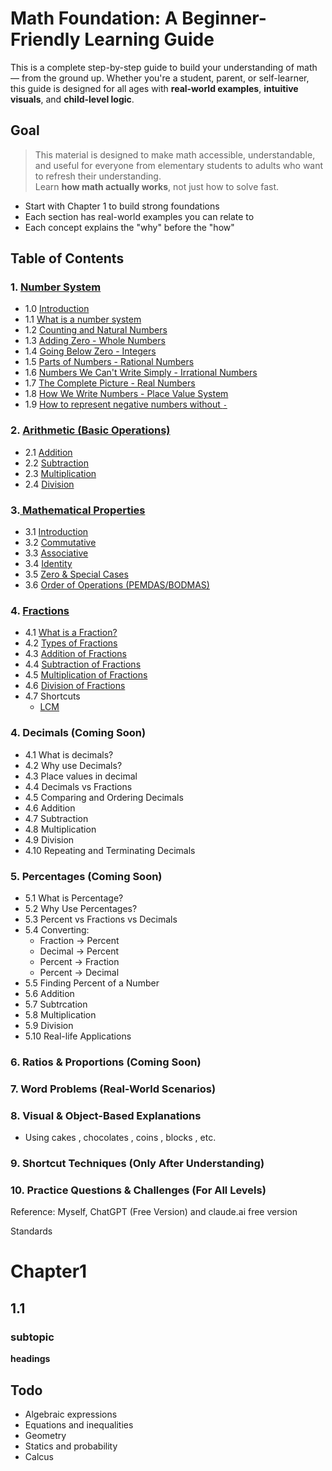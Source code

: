 # Math Foundation: A Beginner-Friendly Learning Guide

This is a complete step-by-step guide to build your understanding of math — from the ground up. Whether you're a student, parent, or self-learner, this guide is designed for all ages with **real-world examples**, **intuitive visuals**, and **child-level logic**.


## Goal
> This material is designed to make math accessible, understandable, and useful for everyone from elementary students to adults who want to refresh their understanding.  
> Learn **how math actually works**, not just how to solve fast.

* Start with Chapter 1 to build strong foundations
* Each section has real-world examples you can relate to
* Each concept explains the "why" before the "how"


## Table of Contents

### 1. [Number System](./Number_system/README.md#chapter-1-understanding-numbers-)
- 1.0 [Introduction](./Number_system/README.md#introduction)
- 1.1 [What is a number system](./Number_system/README.md#what-is-number-system)
- 1.2 [Counting and Natural Numbers](./Number_system/README.md#counting-and-natural-numbers)
- 1.3 [Adding Zero - Whole Numbers](./Number_system/README.md#adding-zero---whole-numbers)
- 1.4 [Going Below Zero - Integers](./Number_system/README.md#going-below-zero---integers)
- 1.5 [Parts of Numbers - Rational Numbers](./Number_system/README.md#parts-of-numbers---rational-numbers) 
- 1.6 [Numbers We Can't Write Simply - Irrational Numbers](./Number_system/README.md#numbers-we-cant-write-simply---irrational-numbers)
- 1.7 [The Complete Picture - Real Numbers](./Number_system/README.md#the-complete-picture---real-numbers)
- 1.8 [How We Write Numbers - Place Value System](./Number_system/README.md#how-we-write-numbers---place-value-system)
- 1.9 [How to represent negative numbers without `-`](./Number_system/BASE-2.md)


### 2. [Arithmetic (Basic Operations)](./Airthmetic/README.md#chapter-2-arithmetic)
- 2.1 [Addition](./Airthmetic/README.md#addition)
- 2.2 [Subtraction](./Airthmetic/README.md#subtraction)
- 2.3 [Multiplication](./Airthmetic/README.md#multiplication)
- 2.4 [Division](./Airthmetic/README.md#division)

### 3.[ Mathematical Properties](./properties/README.md#chapter-3-mathematical-properties)
- 3.1 [Introduction](./properties/README.md#introduction)
- 3.2 [Commutative](./properties/README.md#commutative-property)
- 3.3 [Associative ](./properties/README.md#associative-property)
- 3.4 [Identity](./properties/README.md#identity-property)
- 3.5 [Zero & Special Cases](./properties/README.md#zero--special-cases)
- 3.6 [Order of Operations (PEMDAS/BODMAS)](./properties/README.md#order-of-operations-pemdasbodmas)


### 4. [Fractions](./Fractions/README.md#chapter-4-fractions)
- 4.1 [What is a Fraction?](./Fractions/README.md#what-is-a-fraction)
- 4.2 [Types of Fractions](./Fractions/README.md#types-of-fractions)
- 4.3 [Addition of Fractions](./Fractions/README.md#addition)
- 4.4 [Subtraction of Fractions](./Fractions/README.md#subtraction)
- 4.5 [Multiplication of Fractions](./Fractions/README.md#multiplication)
- 4.6 [Division of Fractions](./Fractions/README.md#division)
- 4.7 Shortcuts
  - [LCM](./Fractions/README.md#lcm-least-common-multiple)


### 4. Decimals (Coming Soon)
- 4.1 What is decimals?
- 4.2 Why use Decimals?
- 4.3 Place values in decimal
- 4.4 Decimals vs Fractions
- 4.5 Comparing and Ordering Decimals
- 4.6 Addition
- 4.7 Subtraction
- 4.8 Multiplication
- 4.9 Division
- 4.10 Repeating and Terminating Decimals


### 5. Percentages (Coming Soon)
- 5.1 What is Percentage?
- 5.2 Why Use Percentages?
- 5.3 Percent vs Fractions vs Decimals
- 5.4 Converting:
   - Fraction -> Percent
   - Decimal -> Percent
   - Percent -> Fraction
   - Percent -> Decimal
- 5.5 Finding Percent of a Number
- 5.6 Addition
- 5.7 Subtrcation
- 5.8 Multiplication 
- 5.9 Division
- 5.10 Real-life Applications

### 6. Ratios & Proportions (Coming Soon)


### 7. Word Problems (Real-World Scenarios)


### 8. Visual & Object-Based Explanations
- Using cakes , chocolates , coins , blocks , etc.


### 9. Shortcut Techniques (Only After Understanding)


### 10. Practice Questions & Challenges (For All Levels)


Reference:
Myself, ChatGPT (Free Version) and claude.ai free version

Standards
# Chapter1
## 1.1
### subtopic
**headings**

## Todo
* Algebraic expressions
* Equations and inequalities
* Geometry
* Statics and probability
* Calcus